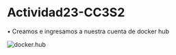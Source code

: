 # Actividad23-CC3S2

• Creamos e ingresamos a nuestra cuenta de docker hub 

![docker.hub](https://github.com/alexmzztt/Actividad23-CC3S2/tree/main/assets)
